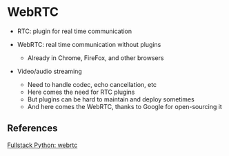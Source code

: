 # WebRTC
- RTC: plugin for real time communication

- WebRTC: real time communication without plugins
  - Already in Chrome, FireFox, and other browsers

- Video/audio streaming
  - Need to handle codec, echo cancellation, etc
  - Here comes the need for RTC plugins
  - But plugins can be hard to maintain and deploy sometimes
  - And here comes the WebRTC, thanks to Google for open-sourcing it

## References
[Fullstack Python: webrtc](https://www.fullstackpython.com/webrtc.htm)


